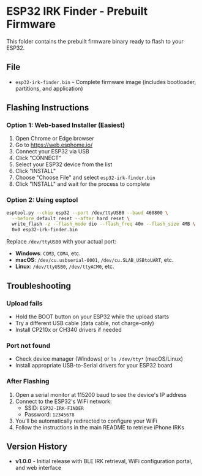 # ESP32 IRK Finder - Prebuilt Firmware

This folder contains the prebuilt firmware binary ready to flash to your ESP32.

## File

- `esp32-irk-finder.bin` - Complete firmware image (includes bootloader, partitions, and application)

## Flashing Instructions

### Option 1: Web-based Installer (Easiest)

1. Open Chrome or Edge browser
2. Go to https://web.esphome.io/
3. Connect your ESP32 via USB
4. Click "CONNECT"
5. Select your ESP32 device from the list
6. Click "INSTALL"
7. Choose "Choose File" and select `esp32-irk-finder.bin`
8. Click "INSTALL" and wait for the process to complete

### Option 2: Using esptool

```bash
esptool.py --chip esp32 --port /dev/ttyUSB0 --baud 460800 \
  --before default_reset --after hard_reset \
  write_flash -z --flash_mode dio --flash_freq 40m --flash_size 4MB \
  0x0 esp32-irk-finder.bin
```

Replace `/dev/ttyUSB0` with your actual port:
- **Windows**: `COM3`, `COM4`, etc.
- **macOS**: `/dev/cu.usbserial-0001`, `/dev/cu.SLAB_USBtoUART`, etc.
- **Linux**: `/dev/ttyUSB0`, `/dev/ttyACM0`, etc.

## Troubleshooting

### Upload fails
- Hold the BOOT button on your ESP32 while the upload starts
- Try a different USB cable (data cable, not charge-only)
- Install CP210x or CH340 drivers if needed

### Port not found
- Check device manager (Windows) or `ls /dev/tty*` (macOS/Linux)
- Install appropriate USB-to-Serial drivers for your ESP32 board

### After Flashing

1. Open a serial monitor at 115200 baud to see the device's IP address
2. Connect to the ESP32's WiFi network:
   - SSID: `ESP32-IRK-FINDER`
   - Password: `12345678`
3. You'll be automatically redirected to configure your WiFi
4. Follow the instructions in the main README to retrieve iPhone IRKs

## Version History

- **v1.0.0** - Initial release with BLE IRK retrieval, WiFi configuration portal, and web interface